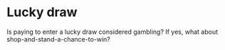 # Lucky draw

Is paying to enter a lucky draw considered gambling? If yes, what about shop-and-stand-a-chance-to-win?


